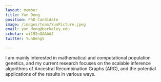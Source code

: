 ```yaml
---
layout: member
title: Yun Deng
position: PhD Candidate
image: /images/team/YunPicture.jpeg
email: yun_deng@berkeley.edu
scholar: wi192nQAAAAJ
twitter: YunDeng5

---
```


I am mainly interested in mathematical and computational population genetics, and my current research focuses on the scalable inference algorithms of Ancestral Recombination Graphs (ARG), and the potential applications of the results in various ways. 
